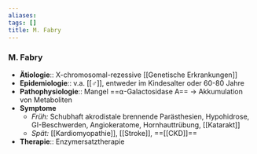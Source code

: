 ```yaml
---
aliases: 
tags: []
title: M. Fabry
---
```

### M. Fabry
- **Ätiologie**:: X-chromosomal-rezessive [[Genetische Erkrankungen]]
- **Epidemiologie**:: v.a. [[♂]], entweder im Kindesalter oder 60-80 Jahre
- **Pathophysiologie**:: Mangel ==⍺-Galactosidase A== → Akkumulation von Metaboliten
- **Symptome**
	- *Früh:* Schubhaft akrodistale brennende Parästhesien, Hypohidrose, GI-Beschwerden, Angiokeratome, Hornhauttrübung, [[Katarakt]]
	- *Spät:* [[Kardiomyopathie]], [[Stroke]], ==[[CKD]]==
- **Therapie**:: Enzymersatztherapie